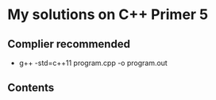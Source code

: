 # My solutions on C++ Primer 5

## Complier recommended
* g++ -std=c++11 program.cpp -o program.out

## Contents
